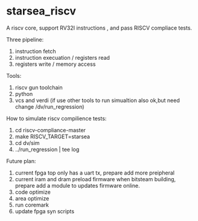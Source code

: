 # starsea_riscv
A riscv core, support RV32I instructions , and pass RISCV compliace tests.

Three pipeline:
   1. instruction fetch
   2. instruction execuation / registers read
   3. registers write / memory access

Tools:
   1. riscv gun toolchain
   2. python
   3. vcs and verdi (if use other tools to run simualtion also ok,but need change /dv/run_regression)

How to simulate riscv compilience tests:
   1. cd riscv-compliance-master
   2. make RISCV_TARGET=starsea
   3. cd dv/sim
   4. ../run_regression | tee log
 

Future plan:
   1. current fpga top only has a uart tx, prepare add more preipheral
   2. current iram and dram preload firmware when bitsteam building, prepare add a module to updates firmware online.
   3. code optimize
   4. area optimize
   5. run coremark
   6. update fpga syn scripts

